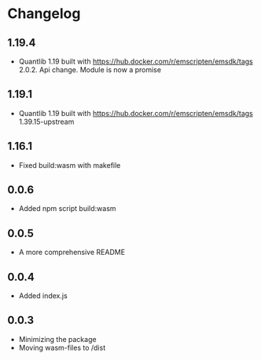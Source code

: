 # Changelog

## 1.19.4

-   Quantlib 1.19 built with https://hub.docker.com/r/emscripten/emsdk/tags 2.0.2. Api change. Module is now a promise

## 1.19.1

-   Quantlib 1.19 built with https://hub.docker.com/r/emscripten/emsdk/tags 1.39.15-upstream

## 1.16.1

-   Fixed build:wasm with makefile

## 0.0.6

-   Added npm script build:wasm

## 0.0.5

-   A more comprehensive README

## 0.0.4

-   Added index.js

## 0.0.3

-   Minimizing the package
-   Moving wasm-files to /dist
